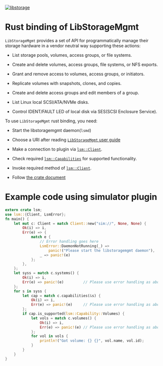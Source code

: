 [![libstorage](https://circleci.com/gh/libstorage/libstoragemgmt-rust.svg?style=svg)](https://github.com/libstorage/libstoragemgmt-rust)



# Rust binding of LibStorageMgmt

`LibStorageMgmt` provides a set of API for programmatically manage their
storage hardware in a vendor neutral way supporting these actions:

 * List storage pools, volumes, access groups, or file systems.

 * Create and delete volumes, access groups, file systems, or NFS exports.

 * Grant and remove access to volumes, access groups, or initiators.

 * Replicate volumes with snapshots, clones, and copies.

 * Create and delete access groups and edit members of a group.

 * List Linux local SCSI/ATA/NVMe disks.

 * Control IDENT/FAULT LED of local disk via SES(SCSI Enclosure Service).

To use `LibStorageMgmt` rust binding, you need:

 * Start the libstoragemgmt daemon(`lsmd`)

 * Choose a URI after reading [`LibStorageMgmt` user guide][1]

 * Make a connection to plugin via [`lsm::Client`][2].

 * Check required [`lsm::Capabilities`][3] for supported functionality.

 * Invoke required method of [`lsm::Client`][2].

 * Follow [the crate document][4]

# Example code using simulator plugin

```rust
extern crate lsm;
use lsm::{Client, LsmError};
fn main() {
    let mut c: Client = match Client::new("sim://", None, None) {
        Ok(i) => i,
        Err(e) => {
            match e {
                // Error handling goes here
                LsmError::DaemonNotRunning(_) =>
                    panic!("Please start the libstoragemgmt daemon"),
                _ => panic!(e)
            };
        },
    };
    let syss = match c.systems() {
        Ok(i) => i,
        Err(e) => panic!(e)         // Please use error handling as above.
    };
    for s in syss {
        let cap = match c.capabilities(&s) {
            Ok(i) => i,
            Err(e) => panic!(e)     // Please use error handling as above.
        };
        if cap.is_supported(lsm::Capability::Volumes) {
            let vols = match c.volumes() {
                Ok(i) => i,
                Err(e) => panic!(e) // Please use error handling as above.
            };
            for vol in vols {
                println!("Got volume: {} {}", vol.name, vol.id);
            }
        }
    }
}
```

[1]: https://libstorage.github.io/libstoragemgmt-doc/doc/user_guide.html
[2]: https://libstorage.github.io/libstoragemgmt-rust/lsm/struct.Client.html
[3]: https://libstorage.github.io/libstoragemgmt-rust/lsm/struct.Capabilities.html
[4]: https://libstorage.github.io/libstoragemgmt-rust/
